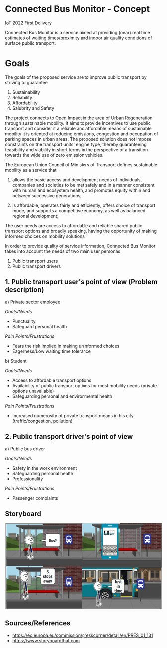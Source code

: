 # Connected Bus Monitor - Concept
IoT 2022 First Delivery

Connected Bus Monitor is a service aimed at providing (near) real time estimates of waiting times/proximity
and indoor air quality conditions of surface public transport.


# Goals

The goals of the proposed service are to improve public transport by striving to guarantee
 
1. Sustainability
2. Reliability
3. Affordability
4. Salubrity and Safety


The project connects to Open Impact in the area of Urban Regeneration through sustainable mobility.
It aims to provide incentives to use public transport and consider it a reliable and affordable means of sustainable mobility
it is oriented at reducing emissions, congestion and occupation of parking spaces in urban areas.
The proposed solution does not impose constraints on the transport units' engine type,
 thereby guaranteeing feasibility and viability in short terms in the perspective of a transition towards
 the wide use of zero emission vehicles. 
 
 The European Union Council of Ministers of Transport defines sustainable mobility as a service that
 
1. allows the basic access and development needs of individuals, companies and societies to be met safely and in a manner consistent
  with human and ecosystem health, and promotes equity within and between successive generations;

1. is affordable, operates fairly and efficiently, offers choice of transport mode, and supports a competitive economy, as well as balanced regional development;
 

 
The user needs are access to affordable and reliable shared public transport options and broadly speaking, having the opportunity of making informed choices on mobility solutions.


In order to provide quality of service information, Connected Bus Monitor takes into account the needs of two main user personas
1. Public  transport users
2. Public transport drivers   

## 1. Public transport user's point of view (Problem description)

a) Private sector employee

*Goals/Needs*  
       
- Punctuality
- Safeguard personal health

*Pain Points/Frustrations*

- Fears the risk implied in making uninformed choices
- Eagerness/Low waiting time tolerance


b) Student

*Goals/Needs*

- Access to affordable transport options
- Availability of public transport options for most mobility needs (private options unavailable)
- Safeguarding personal and environmental health

*Pain Points/Frustrations*

- Increased numerosity of private transport means in his city (traffic/congestion, pollution)


## 2. Public transport driver's point of view
a) Public bus driver

*Goals/Needs*

- Safety in the work environment
- Safeguarding personal health
- Professionality

*Pain Points/Frustrations*
- Passenger complaints
 

## Storyboard
![Storyboard](/img/Storyboard.png)


## Sources/References
- https://ec.europa.eu/commission/presscorner/detail/en/PRES_01_131
- https://www.storyboardthat.com